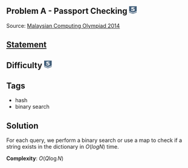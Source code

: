 ## Problem A - Passport Checking <img src="https://github.com/AresGod96/Ares-Competitive-Programming/raw/master/boj-icon/silver5.svg" alt="Silver 5" width="20" height="20">
Source: [Malaysian Computing Olympiad 2014](https://ioimalaysia.org/competition/mco/2014/)

## [Statement](https://www.acmicpc.net/problem/13211)

## Difficulty <img src="https://github.com/AresGod96/Ares-Competitive-Programming/raw/master/boj-icon/silver5.svg" alt="Silver 5" width="20" height="20">

## Tags
- hash
- binary search

## Solution
For each query, we perform a binary search or use a map to check if a string exists in the dictionary in $O(logN)$ time.

**Complexity**: $O(Q\log N)$